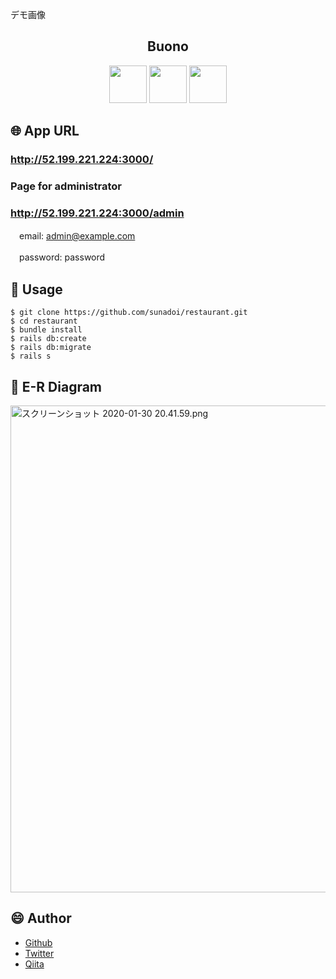 デモ画像

<h2 align="center">Buono</h2>
<p align="center">
<a href="https://guides.rubyonrails.org/"><img src="https://qiita-image-store.s3.ap-northeast-1.amazonaws.com/0/543133/7a6c27cd-09cb-b9e7-7b1b-1cb56dfbee0c.png" height="60px;" /></a>
<a href="https://jquery.com/"><img src="https://user-images.githubusercontent.com/57832553/73933784-96712500-4920-11ea-974f-23b73e2c6113.png" height="60px;" /></a>
<a href="https://aws.amazon.com/jp/aws-jp-introduction/aws-jp-webinar-service-cut/"><img src="https://user-images.githubusercontent.com/57832553/73935917-fec20580-4924-11ea-9b42-36715e8d4ede.png" height="60px;" /></a>
</p>


## :globe_with_meridians: App URL

### **http://52.199.221.224:3000/**  
### Page for administrator
### **http://52.199.221.224:3000/admin**
　email: admin@example.com

　password: password

## :speech_balloon: Usage

```
$ git clone https://github.com/sunadoi/restaurant.git
$ cd restaurant
$ bundle install
$ rails db:create
$ rails db:migrate
$ rails s
```


## :eyes: E-R Diagram

<img width="779" alt="スクリーンショット 2020-01-30 20.41.59.png" src="https://qiita-image-store.s3.ap-northeast-1.amazonaws.com/0/543133/2b526035-c95a-8cff-9881-3852a9b4a721.png">


## :smile: Author
- <a href="https://github.com/sunadoi/card_management">Github</a>
- <a href="https://twitter.com/suna_tech">Twitter</a>
- <a href="https://qiita.com/y-suna">Qiita</a>
